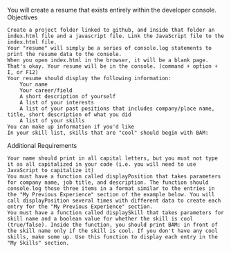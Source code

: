 You will create a resume that exists entirely within the developer console.
Objectives

    Create a project folder linked to github, and inside that folder an index.html file and a javascript file. Link the JavaScript file to the index.html file.
    Your "resume" will simply be a series of console.log statements to print the resume data to the console.
    When you open index.html in the browser, it will be a blank page. That's okay. Your resume will be in the console. (command + option + I, or F12)
    Your resume should display the following information:
        Your name
        Your career/field
        A short description of yourself
        A list of your interests
        A list of your past positions that includes company/place name, title, short description of what you did
        A list of your skills
    You can make up information if you'd like
    In your skill list, skills that are "cool" should begin with BAM:

Additional Requirements

    Your name should print in all capital letters, but you must not type it as all capitalized in your code (i.e. you will need to use JavaScript to capitalize it)
    You must have a function called displayPosition that takes parameters for company name, job title, and description. The function should console.log those three items in a format similar to the entries in the "My Previous Experience" section of the example below. You will call displayPosition several times with different data to create each entry for the "My Previous Experience" section.
    You must have a function called displaySkill that takes parameters for skill name and a boolean value for whether the skill is cool (true/false). Inside the function, you should print BAM: in front of the skill name only if the skill is cool. If you don't have any cool skills, make some up. Use this function to display each entry in the "My Skills" section.
